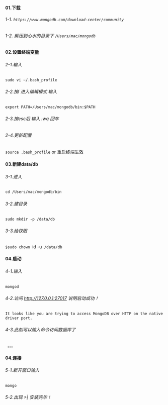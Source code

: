 #### 01.下载
###### 1-1. `https://www.mongodb.com/download-center/community`
###### 1-2. 解压到心水的目录下   `/Users/mac/mongodb`

#### 02.设置终端变量
###### 2-1.输入
`sudo vi ~/.bash_profile`
###### 2-2.按i 进入编辑模式 输入
`export PATH=/Users/mac/mongodb/bin:$PATH`
###### 2-3.按esc后 输入 :wq 回车 

###### 2-4.更新配置
`source .bash_profile`
or 重启终端生效

#### 03.新建data/db
###### 3-1.进入
`cd /Users/mac/mongodb/bin`
###### 3-2.建目录
`sudo mkdir -p /data/db`
###### 3-3.给权限
`$sudo chown `id -u` /data/db`

#### 04.启动
###### 4-1.输入
`mongod`
###### 4-2.访问 http://127.0.0.1:27017 说明启动成功！
`It looks like you are trying to access MongoDB over HTTP on the native driver port.`
###### 4-3.此刻可以输入命令访问数据库了
` 。。。`


#### 04.连接
###### 5-1.新开窗口输入
`mongo`
###### 5-2.出现 >|   安装完毕！
